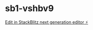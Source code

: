 # sb1-vshbv9

[Edit in StackBlitz next generation editor ⚡️](https://stackblitz.com/~/github.com/gitmen-lab/sb1-vshbv9)